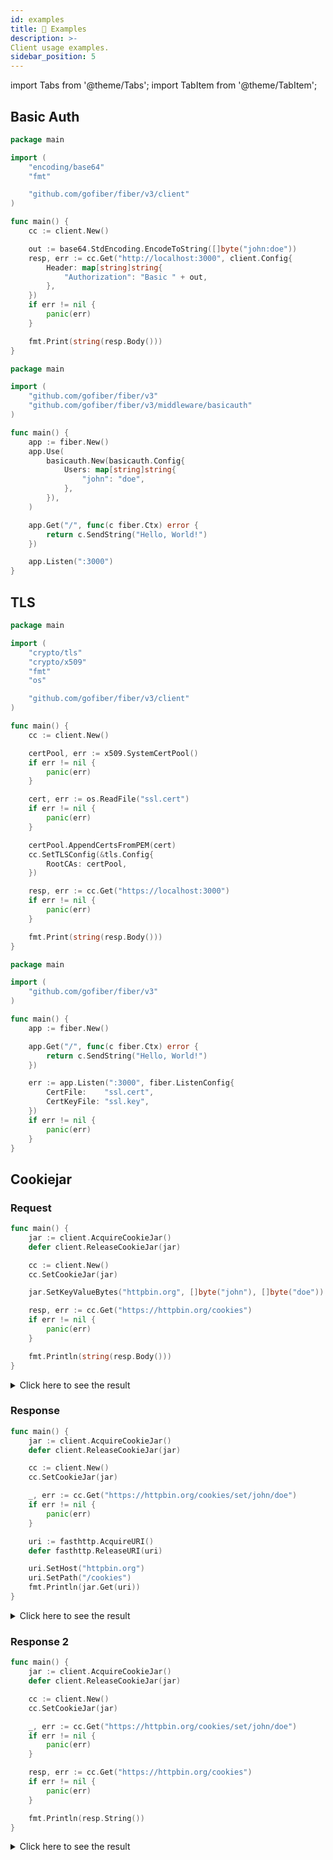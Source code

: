 ```yaml
---
id: examples
title: 🍳 Examples
description: >-
Client usage examples.
sidebar_position: 5
---
```


import Tabs from '@theme/Tabs';
import TabItem from '@theme/TabItem';

## Basic Auth

<Tabs>
<TabItem value="client" label="Client">

```go
package main

import (
	"encoding/base64"
	"fmt"

	"github.com/gofiber/fiber/v3/client"
)

func main() {
	cc := client.New()

	out := base64.StdEncoding.EncodeToString([]byte("john:doe"))
	resp, err := cc.Get("http://localhost:3000", client.Config{
		Header: map[string]string{
			"Authorization": "Basic " + out,
		},
	})
	if err != nil {
		panic(err)
	}

	fmt.Print(string(resp.Body()))
}
```
</TabItem>
<TabItem value="server" label="Server">

```go
package main

import (
	"github.com/gofiber/fiber/v3"
	"github.com/gofiber/fiber/v3/middleware/basicauth"
)

func main() {
	app := fiber.New()
	app.Use(
		basicauth.New(basicauth.Config{
			Users: map[string]string{
				"john": "doe",
			},
		}),
	)

	app.Get("/", func(c fiber.Ctx) error {
		return c.SendString("Hello, World!")
	})

	app.Listen(":3000")
}
```
</TabItem>
</Tabs>

## TLS

<Tabs>
<TabItem value="client" label="Client">

```go
package main

import (
	"crypto/tls"
	"crypto/x509"
	"fmt"
	"os"

	"github.com/gofiber/fiber/v3/client"
)

func main() {
	cc := client.New()

	certPool, err := x509.SystemCertPool()
	if err != nil {
		panic(err)
	}

	cert, err := os.ReadFile("ssl.cert")
	if err != nil {
		panic(err)
	}

	certPool.AppendCertsFromPEM(cert)
	cc.SetTLSConfig(&tls.Config{
		RootCAs: certPool,
	})

	resp, err := cc.Get("https://localhost:3000")
	if err != nil {
		panic(err)
	}

	fmt.Print(string(resp.Body()))
}
```
</TabItem>
<TabItem value="server" label="Server">

```go
package main

import (
	"github.com/gofiber/fiber/v3"
)

func main() {
	app := fiber.New()

	app.Get("/", func(c fiber.Ctx) error {
		return c.SendString("Hello, World!")
	})

	err := app.Listen(":3000", fiber.ListenConfig{
		CertFile:    "ssl.cert",
		CertKeyFile: "ssl.key",
	})
	if err != nil {
		panic(err)
	}
}
```
</TabItem>
</Tabs>

## Cookiejar

### Request

```go
func main() {
	jar := client.AcquireCookieJar()
	defer client.ReleaseCookieJar(jar)

	cc := client.New()
	cc.SetCookieJar(jar)

	jar.SetKeyValueBytes("httpbin.org", []byte("john"), []byte("doe"))

	resp, err := cc.Get("https://httpbin.org/cookies")
	if err != nil {
		panic(err)
	}

	fmt.Println(string(resp.Body()))
}
```

<details>
<summary>Click here to see the result</summary>

```json
{
  "cookies": {
    "john": "doe"
  }
}
```
</details>


### Response

```go
func main() {
	jar := client.AcquireCookieJar()
	defer client.ReleaseCookieJar(jar)

	cc := client.New()
	cc.SetCookieJar(jar)

	_, err := cc.Get("https://httpbin.org/cookies/set/john/doe")
	if err != nil {
		panic(err)
	}

	uri := fasthttp.AcquireURI()
	defer fasthttp.ReleaseURI(uri)

	uri.SetHost("httpbin.org")
	uri.SetPath("/cookies")
	fmt.Println(jar.Get(uri))
}
```

<details>
<summary>Click here to see the result</summary>

```
[john=doe; path=/]
```
</details>

### Response 2

```go
func main() {
	jar := client.AcquireCookieJar()
	defer client.ReleaseCookieJar(jar)

	cc := client.New()
	cc.SetCookieJar(jar)

	_, err := cc.Get("https://httpbin.org/cookies/set/john/doe")
	if err != nil {
		panic(err)
	}

	resp, err := cc.Get("https://httpbin.org/cookies")
	if err != nil {
		panic(err)
	}

	fmt.Println(resp.String())
}
```

<details>
<summary>Click here to see the result</summary>

```
{
  "cookies": {
    "john": "doe"
  }
}
```
</details>
